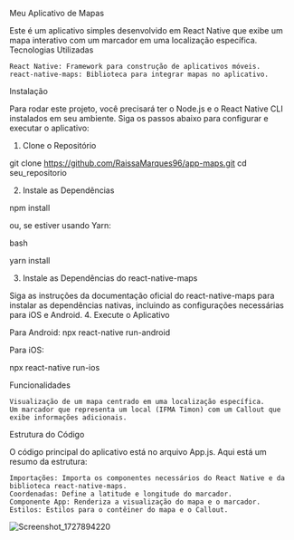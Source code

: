 Meu Aplicativo de Mapas

Este é um aplicativo simples desenvolvido em React Native que exibe um mapa interativo com um marcador em uma localização específica.
Tecnologias Utilizadas

    React Native: Framework para construção de aplicativos móveis.
    react-native-maps: Biblioteca para integrar mapas no aplicativo.

Instalação

Para rodar este projeto, você precisará ter o Node.js e o React Native CLI instalados em seu ambiente. Siga os passos abaixo para configurar e executar o aplicativo:
1. Clone o Repositório

git clone https://github.com/RaissaMarques96/app-maps.git
cd seu_repositorio

2. Instale as Dependências

npm install

ou, se estiver usando Yarn:

bash

yarn install

3. Instale as Dependências do react-native-maps

Siga as instruções da documentação oficial do react-native-maps para instalar as dependências nativas, incluindo as configurações necessárias para iOS e Android.
4. Execute o Aplicativo

Para Android:
npx react-native run-android

Para iOS:

npx react-native run-ios

Funcionalidades

    Visualização de um mapa centrado em uma localização específica.
    Um marcador que representa um local (IFMA Timon) com um Callout que exibe informações adicionais.

Estrutura do Código

O código principal do aplicativo está no arquivo App.js. Aqui está um resumo da estrutura:

    Importações: Importa os componentes necessários do React Native e da biblioteca react-native-maps.
    Coordenadas: Define a latitude e longitude do marcador.
    Componente App: Renderiza a visualização do mapa e o marcador.
    Estilos: Estilos para o contêiner do mapa e o Callout.
    
    
    
![Screenshot_1727894220](https://github.com/user-attachments/assets/6c9be4be-3ef1-46a5-8a4d-22a39faca289)

